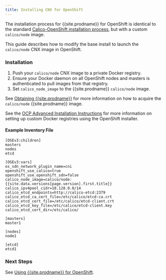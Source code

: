 ```yaml
---
title: Installing CNX for OpenShift
---
```


The installation process for {{site.prodname}} for OpenShift is identical to the
standard [Calico-OpenShift installation process](../installation), but with a custom `calico/node` image.

This guide describes how to modify the base install to launch the `calico/node` CNX image in OpenShift.

### Installation

1. Push your `calico/node` CNX image to a private Docker registry.
2. Ensure your Docker daemon on all OpenShift nodes and masters is authenticated to pull images from that registry.
3. Set `calico_node_image` to the {{site.prodname}} `calico/node` image.

See [Obtaining {{site.prodname}}][obtaining-cnx] for more information
on how to acquire the `calico/node` {{site.prodname}} image.

See the [OCP Advanced Installation Instructions][ocp-advanced-install] for more
information on setting up custom Docker registries using the OpenShift installer.

#### Example Inventory File

```
[OSEv3:children]
masters
nodes
etcd

[OSEv3:vars]
os_sdn_network_plugin_name=cni
openshift_use_calico=true
openshift_use_openshift_sdn=false
calico_node_image=calico/node:{{site.data.versions[page.version].first.title}}
calico_ipv4pool_cidr=10.128.0.0/14
calico_etcd_endpoints=http://calico-etcd:2379
calico_etcd_ca_cert_file=/etc/calico/etcd-ca.crt
calico_etcd_cert_file=/etc/calico/etcd-client.crt
calico_etcd_key_file=/etc/calico/etcd-client.key
calico_etcd_cert_dir=/etc/calico/

[masters]
master1

[nodes]
node1

[etcd]
etcd1
```

### Next Steps

See [Using {{site.prodname}} for OpenShift](usage).

[obtaining-cnx]: {{site.baseurl}}/{{page.version}}/getting-started/cnx/
[ocp-advanced-install]: https://access.redhat.com/documentation/en-us/openshift_container_platform/3.6/html-single/installation_and_configuration/#system-requirements
